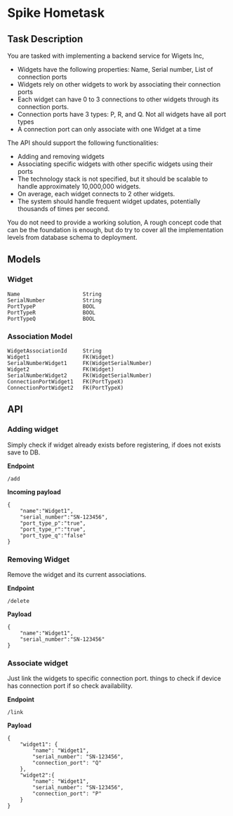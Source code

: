 # Spike Hometask

## Task Description
You are tasked with implementing a backend service for Wigets Inc,

* Widgets have the following properties: Name, Serial number, List of connection ports
* Widgets rely on other widgets to work by associating their connection ports
* Each widget can have 0 to 3 connections to other widgets through its connection ports.
* Connection ports have 3 types: P, R, and Q. Not all widgets have all port types
* A connection port can only associate with one Widget at a time

The API should support the following functionalities:

* Adding and removing widgets
* Associating specific widgets with other specific widgets using their ports
* The technology stack is not specified, but it should be scalable to handle approximately 10,000,000 widgets.
* On average, each widget connects to 2 other widgets.
* The system should handle frequent widget updates, potentially thousands of times per second.


You do not need to provide a working solution, A rough concept code that can be the foundation is enough, but do try to cover all the implementation levels from database schema to deployment.


## Models

### Widget
```
Name                    String
SerialNumber            String
PortTypeP               BOOL
PortTypeR               BOOL
PortTypeQ               BOOL
```

### Association Model
```
WidgetAssociationId     String
Widget1                 FK(Widget)
SerialNumberWidget1     FK(WidgetSerialNumber)
Widget2                 FK(Widget)
SerialNumberWidget2     FK(WidgetSerialNumber)
ConnectionPortWidget1   FK(PortTypeX)
ConnectionPortWidget2   FK(PortTypeX)
```

## API

### Adding widget

Simply check if widget already exists before registering, if does not exists save to DB.

**Endpoint**
```
/add
```

**Incoming payload**
```
{
    "name":"Widget1",
    "serial_number":"SN-123456",
    "port_type_p":"true",
    "port_type_r":"true",
    "port_type_q":"false"
}
```


### Removing Widget

Remove the widget and its current associations.

**Endpoint**
```
/delete
```

**Payload**
```
{
    "name":"Widget1",
    "serial_number":"SN-123456"
}
```

### Associate widget

Just link the widgets to specific connection port. things to check if device has connection port if so check availability.

**Endpoint**
``` 
/link
```

**Payload**
```
{
    "widget1": {
        "name": "Widget1",
        "serial_number": "SN-123456",
        "connection_port": "Q"
    },
    "widget2":{
        "name": "Widget1",
        "serial_number": "SN-123456",
        "connection_port": "P"
    }
}
```